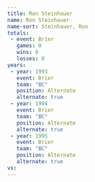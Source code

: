```yaml
---
title: Ron Steinhauer
name: Ron Steinhauer
name-sort: Steinhauer, Ron
totals:
 - event: Brier
   games: 0
   wins: 0
   losses: 0
years:
 - year: 1993
   event: Brier
   team: "BC"
   position: Alternate
   alternate: true
 - year: 1994
   event: Brier
   team: "BC"
   position: Alternate
   alternate: true
 - year: 1995
   event: Brier
   team: "BC"
   position: Alternate
   alternate: true
vs:
---
```

